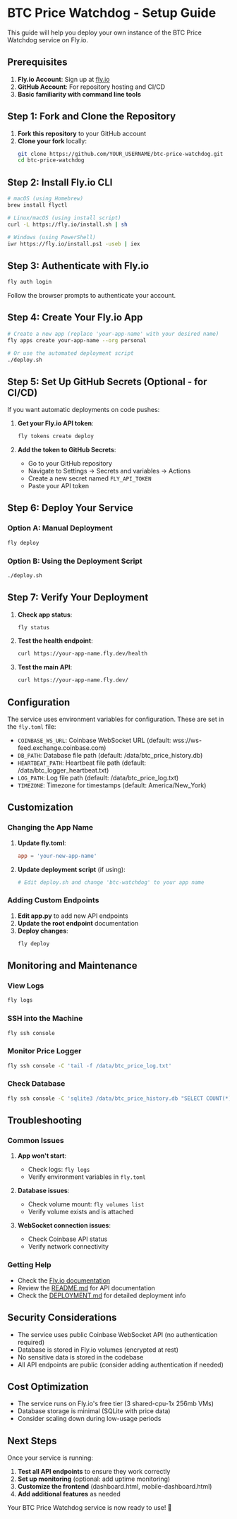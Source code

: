 # BTC Price Watchdog - Setup Guide

This guide will help you deploy your own instance of the BTC Price Watchdog service on Fly.io.

## Prerequisites

1. **Fly.io Account**: Sign up at [fly.io](https://fly.io)
2. **GitHub Account**: For repository hosting and CI/CD
3. **Basic familiarity with command line tools**

## Step 1: Fork and Clone the Repository

1. **Fork this repository** to your GitHub account
2. **Clone your fork** locally:
   ```bash
   git clone https://github.com/YOUR_USERNAME/btc-price-watchdog.git
   cd btc-price-watchdog
   ```

## Step 2: Install Fly.io CLI

```bash
# macOS (using Homebrew)
brew install flyctl

# Linux/macOS (using install script)
curl -L https://fly.io/install.sh | sh

# Windows (using PowerShell)
iwr https://fly.io/install.ps1 -useb | iex
```

## Step 3: Authenticate with Fly.io

```bash
fly auth login
```

Follow the browser prompts to authenticate your account.

## Step 4: Create Your Fly.io App

```bash
# Create a new app (replace 'your-app-name' with your desired name)
fly apps create your-app-name --org personal

# Or use the automated deployment script
./deploy.sh
```

## Step 5: Set Up GitHub Secrets (Optional - for CI/CD)

If you want automatic deployments on code pushes:

1. **Get your Fly.io API token**:
   ```bash
   fly tokens create deploy
   ```

2. **Add the token to GitHub Secrets**:
   - Go to your GitHub repository
   - Navigate to Settings → Secrets and variables → Actions
   - Create a new secret named `FLY_API_TOKEN`
   - Paste your API token

## Step 6: Deploy Your Service

### Option A: Manual Deployment
```bash
fly deploy
```

### Option B: Using the Deployment Script
```bash
./deploy.sh
```

## Step 7: Verify Your Deployment

1. **Check app status**:
   ```bash
   fly status
   ```

2. **Test the health endpoint**:
   ```bash
   curl https://your-app-name.fly.dev/health
   ```

3. **Test the main API**:
   ```bash
   curl https://your-app-name.fly.dev/
   ```

## Configuration

The service uses environment variables for configuration. These are set in the `fly.toml` file:

- `COINBASE_WS_URL`: Coinbase WebSocket URL (default: wss://ws-feed.exchange.coinbase.com)
- `DB_PATH`: Database file path (default: /data/btc_price_history.db)
- `HEARTBEAT_PATH`: Heartbeat file path (default: /data/btc_logger_heartbeat.txt)
- `LOG_PATH`: Log file path (default: /data/btc_price_log.txt)
- `TIMEZONE`: Timezone for timestamps (default: America/New_York)

## Customization

### Changing the App Name

1. **Update fly.toml**:
   ```toml
   app = 'your-new-app-name'
   ```

2. **Update deployment script** (if using):
   ```bash
   # Edit deploy.sh and change 'btc-watchdog' to your app name
   ```

### Adding Custom Endpoints

1. **Edit app.py** to add new API endpoints
2. **Update the root endpoint** documentation
3. **Deploy changes**:
   ```bash
   fly deploy
   ```

## Monitoring and Maintenance

### View Logs
```bash
fly logs
```

### SSH into the Machine
```bash
fly ssh console
```

### Monitor Price Logger
```bash
fly ssh console -C 'tail -f /data/btc_price_log.txt'
```

### Check Database
```bash
fly ssh console -C 'sqlite3 /data/btc_price_history.db "SELECT COUNT(*) FROM price_log;"'
```

## Troubleshooting

### Common Issues

1. **App won't start**:
   - Check logs: `fly logs`
   - Verify environment variables in `fly.toml`

2. **Database issues**:
   - Check volume mount: `fly volumes list`
   - Verify volume exists and is attached

3. **WebSocket connection issues**:
   - Check Coinbase API status
   - Verify network connectivity

### Getting Help

- Check the [Fly.io documentation](https://fly.io/docs/)
- Review the [README.md](README.md) for API documentation
- Check the [DEPLOYMENT.md](DEPLOYMENT.md) for detailed deployment info

## Security Considerations

- The service uses public Coinbase WebSocket API (no authentication required)
- Database is stored in Fly.io volumes (encrypted at rest)
- No sensitive data is stored in the codebase
- All API endpoints are public (consider adding authentication if needed)

## Cost Optimization

- The service runs on Fly.io's free tier (3 shared-cpu-1x 256mb VMs)
- Database storage is minimal (SQLite with price data)
- Consider scaling down during low-usage periods

## Next Steps

Once your service is running:

1. **Test all API endpoints** to ensure they work correctly
2. **Set up monitoring** (optional: add uptime monitoring)
3. **Customize the frontend** (dashboard.html, mobile-dashboard.html)
4. **Add additional features** as needed

Your BTC Price Watchdog service is now ready to use! 🚀 